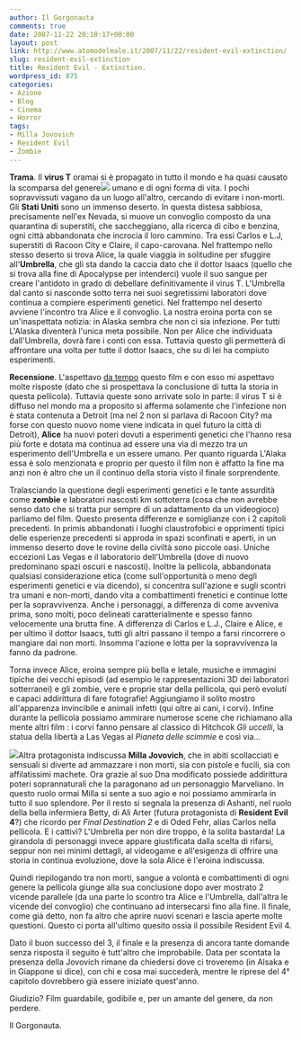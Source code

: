 ```yaml
---
author: Il Gorgonauta
comments: true
date: 2007-11-22 20:10:17+00:00
layout: post
link: http://www.atomodelmale.it/2007/11/22/resident-evil-extinction/
slug: resident-evil-extinction
title: Resident Evil - Extinction.
wordpress_id: 875
categories:
- Azione
- Blog
- Cinema
- Horror
tags:
- Milla Jovovich
- Resident Evil
- Zombie
---
```


**Trama**. Il **virus T** oramai si è propagato in tutto il mondo e ha quasi causato la scomparsa del genere![](http://www.atomodelmale.it/wp-content/uploads/2008/10/residentevil3-300x200.jpg) umano e di ogni forma di vita. I pochi sopravvissuti vagano da un luogo all'altro, cercando di evitare i non-morti. Gli **Stati Uniti** sono un immenso deserto. In questa distesa sabbiosa, precisamente nell'ex Nevada, si muove un convoglio composto da una quarantina di superstiti, che saccheggiano, alla ricerca di cibo e benzina, ogni città abbandonata che incrocia il loro cammino. Tra essi Carlos e L.J, superstiti di Racoon City e Claire, il capo-carovana. Nel frattempo nello stesso deserto si trova Alice, la quale viaggia in solitudine per sfuggire all'**Umbrella**, che gli sta dando la caccia dato che il dottor Isaacs (quello che si trova alla fine di Apocalypse per intenderci) vuole il suo sangue per creare l'antidoto in grado di debellare definitivamente il virus T. L'Umbrella dal canto si nasconde sotto terra nei suoi segretissimi laboratori dove continua a compiere esperimenti genetici. Nel frattempo nel deserto avviene l'incontro tra Alice e il convoglio. La nostra eroina porta con se un'inaspettata notizia: in Alaska sembra che non ci sia infezione. Per tutti L'Alaska diventerà l'unica meta possibile. Non per Alice che individuata dall'Umbrella, dovrà fare i conti con essa. Tuttavia questo gli permetterà di affrontare una volta per tutte il dottor Isaacs, che su di lei ha compiuto esperimenti.

**Recensione**. L'aspettavo [da tempo](http://www.atomodelmale.it/2007/08/03/anticipazioni-resident-evil-3/) questo film e con esso mi aspettavo molte risposte (dato che si prospettava la conclusione di tutta la storia in questa pellicola). Tuttavia queste sono arrivate solo in parte: il virus T si è diffuso nel mondo ma a proposito si afferma solamente che l'infezione non è stata contenuta a Detroit  (ma nel 2 non si parlava di Racoon City? ma forse con questo nuovo nome viene indicata in quel futuro la città di Detroit), **Alice** ha nuovi poteri dovuti a esperimenti genetici che l'hanno resa più forte e dotata ma continua ad essere una via di mezzo tra un esperimento dell'Umbrella e un essere umano. Per quanto riguarda L'Alaka essa è solo menzionata e proprio per questo il film non è affatto la fine ma anzi non è altro che un il continuo della storia visto il finale sorprendente.

<!-- more -->


Tralasciando la questione degli esperimenti genetici e le tante assurdità come **zombie** e laboratori nascosti km sottoterra (cosa che non avrebbe senso dato che si tratta pur sempre di un adattamento da un videogioco) parliamo del film. Questo presenta differenze e somiglianze con i 2 capitoli precedenti. In primis abbandonati i luoghi claustrofobici e opprimenti tipici delle esperienze precedenti si approda in spazi sconfinati e aperti, in un immenso deserto dove le rovine della civiltà sono piccole oasi. Uniche eccezioni Las Vegas e il laboratorio dell'Umbrella (dove di nuovo predominano spazi oscuri e nascosti). Inoltre la pellicola, abbandonata qualsiasi considerazione etica (come sull'opportunità o meno degli esperimenti genetici e via dicendo), si concentra sull'azione e sugli scontri tra umani e non-morti, dando vita a combattimenti frenetici e continue lotte per la sopravvivenza. Anche i personaggi, a differenza di come avveniva prima, sono molti, poco delineati caratterialmente e spesso fanno velocemente una brutta fine. A differenza di Carlos e L.J., Claire e Alice, e per ultimo il dottor Isaacs, tutti gli altri passano il tempo a farsi rincorrere o mangiare dai non morti. Insomma l'azione e lotta per la sopravvivenza la fanno da padrone.

Torna invece Alice, eroina sempre più bella e letale, musiche e immagini tipiche dei vecchi episodi (ad esempio le rappresentazioni 3D dei laboratori sotterranei) e gli zombie, vere e proprie star della pellicola, qui però evoluti e capaci addirittura di fare fotografie! Aggiungiamo il solito mostro all'apparenza invincibile e animali infetti (qui oltre ai cani, i corvi). Infine durante la pellicola possiamo ammirare numerose scene che richiamano alla mente altri film : i corvi fanno pensare al classico di Hitchcok _Gli uccelli_, la statua della libertà a Las Vegas al _Pianeta delle scimmie_ e così via...

![](http://www.atomodelmale.it/wp-content/uploads/2008/10/residentevilextinction_1-199x300.jpg)Altra protagonista indiscussa **Milla Jovovich**, che in abiti scollacciati e sensuali si diverte ad ammazzare i non morti, sia con pistole e fucili, sia con affilatissimi machete. Ora grazie al suo Dna modificato possiede addirittura poteri soprannaturali che la paragonano ad un personaggio Marveliano. In questo ruolo ormai Milla si sente a suo agio e noi possiamo ammirarla in tutto il suo splendore. Per il resto si segnala la presenza di Ashanti, nel ruolo della bella infermiera Betty, di Ali Arter (futura protagonista di **Resident Evil 4**?) che ricordo per _Final Destination 2_ e di Oded Fehr, alias Carlos nella pellicola. E i cattivi? L'Umbrella per non dire troppo, è la solita bastarda! La girandola di personaggi invece appare giustificata dalla scelta di rifarsi, seppur non nei minimi dettagli, al videogame e all'esigenza di offrire una storia in continua evoluzione, dove la sola Alice è l'eroina indiscussa.

Quindi riepilogando tra non morti, sangue a volontà e combattimenti di ogni genere la pellicola giunge alla sua conclusione dopo aver mostrato 2 vicende parallele (da una parte lo scontro tra Alice e l'Umbrella, dall'altra le vicende del convoglio) che continuano ad intersecarsi fino alla fine. Il finale, come già detto, non fa altro che aprire nuovi scenari e lascia aperte molte questioni. Questo ci porta all'ultimo quesito ossia il possibile Resident Evil 4.

Dato il buon successo del 3, il finale e la presenza di ancora tante domande senza risposta il seguito è tutt'altro che improbabile. Data per scontata  la presenza della Jovovich rimane da chiedersi dove ci troveremo (in Alsaka e in Giappone si dice), con chi e cosa mai succederà, mentre le riprese del 4° capitolo dovrebbero già essere iniziate quest'anno.

Giudizio? Film guardabile, godibile e, per un amante del genere, da non perdere.

Il Gorgonauta. 
